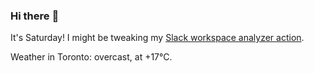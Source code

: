 ### Hi there :wave:

It's Saturday! I might be tweaking my [Slack workspace analyzer action](https://github.com/bewuethr/slack-analyzer).

Weather in Toronto: overcast, at +17°C.

